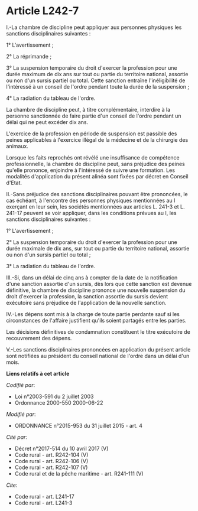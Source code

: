 # Article L242-7

I.-La chambre de discipline peut appliquer aux personnes physiques les sanctions disciplinaires suivantes : 

1° L'avertissement ; 

2° La réprimande ; 

3° La suspension temporaire du droit d'exercer la profession pour une durée maximum de dix ans sur tout ou partie du
territoire national, assortie ou non d'un sursis partiel ou total. Cette sanction entraîne l'inéligibilité de l'intéressé à
un conseil de l'ordre pendant toute la durée de la suspension ; 

4° La radiation du tableau de l'ordre. 

La chambre de discipline peut, à titre complémentaire, interdire à la personne sanctionnée de faire partie d'un conseil de
l'ordre pendant un délai qui ne peut excéder dix ans. 

L'exercice de la profession en période de suspension est passible des peines applicables à l'exercice illégal de la médecine
et de la chirurgie des animaux. 

Lorsque les faits reprochés ont révélé une insuffisance de compétence professionnelle, la chambre de discipline peut, sans
préjudice des peines qu'elle prononce, enjoindre à l'intéressé de suivre une formation. Les modalités d'application du
présent alinéa sont fixées par décret en Conseil d'Etat. 

II.-Sans préjudice des sanctions disciplinaires pouvant être prononcées, le cas échéant, à l'encontre des personnes physiques
mentionnées au I exerçant en leur sein, les sociétés mentionnées aux articles L. 241-3 et L. 241-17 peuvent se voir
appliquer, dans les conditions prévues au I, les sanctions disciplinaires suivantes : 

1° L'avertissement ; 

2° La suspension temporaire du droit d'exercer la profession pour une durée maximale de dix ans, sur tout ou partie du
territoire national, assortie ou non d'un sursis partiel ou total ; 

3° La radiation du tableau de l'ordre. 

III.-Si, dans un délai de cinq ans à compter de la date de la notification d'une sanction assortie d'un sursis, dès lors que
cette sanction est devenue définitive, la chambre de discipline prononce une nouvelle suspension du droit d'exercer la
profession, la sanction assortie du sursis devient exécutoire sans préjudice de l'application de la nouvelle sanction. 

IV.-Les dépens sont mis à la charge de toute partie perdante sauf si les circonstances de l'affaire justifient qu'ils soient
partagés entre les parties. 

Les décisions définitives de condamnation constituent le titre exécutoire de recouvrement des dépens. 

V.-Les sanctions disciplinaires prononcées en application du présent article sont notifiées au président du conseil national
de l'ordre dans un délai d'un mois.

**Liens relatifs à cet article**

_Codifié par_:

  - Loi n°2003-591 du 2 juillet 2003
  - Ordonnance 2000-550 2000-06-22

_Modifié par_:

  - ORDONNANCE n°2015-953 du 31 juillet 2015 - art. 4

_Cité par_:

  - Décret n°2017-514 du 10 avril 2017 (V)
  - Code rural - art. R242-104 (V)
  - Code rural - art. R242-106 (V)
  - Code rural - art. R242-107 (V)
  - Code rural et de la pêche maritime - art. R241-111 (V)

_Cite_:

  - Code rural - art. L241-17
  - Code rural - art. L241-3
